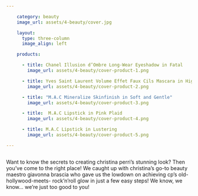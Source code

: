 ```yaml
---

    category: beauty
    image_url: assets/4-beauty/cover.jpg

    layout:
      type: three-column
      image_align: left

    products:

      - title: Chanel Illusion d’Ombre Long-Wear Eyeshadow in Fatal
        image_url: assets/4-beauty/cover-product-1.png

      - title: Yves Saint Laurent Volume Effet Faux Cils Mascara in High Density Black
        image_url: assets/4-beauty/cover-product-2.png

      - title: "M.A.C Mineralize Skinfinish in Soft and Gentle"
        image_url: assets/4-beauty/cover-product-3.png

      - title:  M.A.C Lipstick in Pink Plaid
        image_url: assets/4-beauty/cover-product-4.png

      - title: M.A.C Lipstick in Lustering
        image_url: assets/4-beauty/cover-product-5.png

---
```


<style>
  /*  Replace page heading with outline heading (change background url or height if needed) */
  article.page[data-page="4-beauty"] #uncovered {
    position: absolute;
    top: 0;
    right: 0;
    width: 120px;
  }

  article.page[data-page="4-beauty"].has-product .product-set {
    background-image: url('assets/4-beauty/product-bg.png');
    background-position: center;
    background-size: 110%;
  }

  article.page[data-page="4-beauty"].has-product .product-set li {
    height: auto;
  }

  article.page[data-page="4-beauty"].has-product .product-set li img {
    visibility: hidden;
  }

  article.page[data-page="4-beauty"].has-product .product-set .hotspot {
    display: block;
  }

  article.page[data-page="4-beauty"].has-product .product-set li:nth-child(1) .hotspot {
    margin-top: 75px;
  }

  article.page[data-page="4-beauty"].has-product .product-set li:nth-child(2) .hotspot {
    margin-top: -80px;
  }

  article.page[data-page="4-beauty"].has-product .product-set li:nth-child(3) .hotspot {
    margin-top: 0;
  }

  article.page[data-page="4-beauty"].has-product .product-set li:nth-child(4) .hotspot {
    margin-top: -130px;
  }

  article.page[data-page="4-beauty"].has-product .product-set li:nth-child(5) {
    margin-left: 148px;
  }

  article.page[data-page="4-beauty"].has-product .product-set li:nth-child(5) .hotspot {
    margin-top: -80px;
  }

  @media only screen and (min-width: 768px) {
    article.page[data-page="4-beauty"] #uncovered {
      position: absolute;
      right: initial;
      left: 0;
      width: 230px;
    }

    article.page[data-page="4-beauty"] #uncovered-description {
      position: absolute;
      bottom: 30px;
      left: 15%;
      margin-bottom: 20px;
      padding: 20px;
      width: 60%;
    }

    article.page[data-page="4-beauty"] .cover-area {
      height: 70%;
    }
  }

  @media only screen and (min-width: 768px) and (orientation: landscape) {
    article.page[data-page="4-beauty"].has-product .product-set li:nth-child(5) {
      margin-left: 142px;
    }
  }

  @media only screen and (min-width: 768px) and (orientation: portrait) {
    article.page[data-page="4-beauty"].has-product.cover-left .content {
      height: auto;
    }

    article.page[data-page="4-beauty"].has-product .cover-area {
      width: 100%;
    }
    article.page[data-page="4-beauty"] #uncovered-description {
      left: 30%;
    }
    article.page[data-page="4-beauty"].has-product .product-set li:nth-child(5) {
      margin-left: 96px;
    }

    article.page[data-page="4-beauty"].has-product .product-set li:nth-child(5) .hotspot {
      margin-top: -34px;
    }
  }
</style>

<img id="uncovered" src="assets/4-beauty/uncovered.png" alt="">

<p id="uncovered-description">
  Want to know the secrets to
  creating christina perri’s
  stunning look? Then you’ve come
  to the right place! We caught
  up with christina’s go-to beauty
  maestro giavonna brascia who
  gave us the lowdown on achieving
  cp’s  old-hollywood-meets-
  rock’n’roll glow in just a few
  easy steps! We know, we know...
  we’re just too good to you!
</p>
